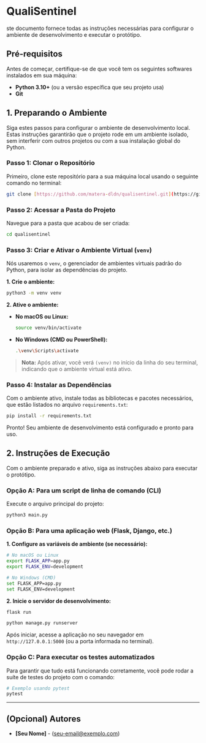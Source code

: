 # QualiSentinel

ste documento fornece todas as instruções necessárias para configurar o ambiente de desenvolvimento e executar o protótipo.

## Pré-requisitos

Antes de começar, certifique-se de que você tem os seguintes softwares instalados em sua máquina:

* **Python 3.10+** (ou a versão específica que seu projeto usa)
* **Git**

## 1. Preparando o Ambiente

Siga estes passos para configurar o ambiente de desenvolvimento local. Estas instruções garantirão que o projeto rode em um ambiente isolado, sem interferir com outros projetos ou com a sua instalação global do Python.

### Passo 1: Clonar o Repositório

Primeiro, clone este repositório para a sua máquina local usando o seguinte comando no terminal:

```bash
git clone [https://github.com/matera-dldn/qualisentinel.git](https://github.com/matera-dldn/qualisentinel.git)
```

### Passo 2: Acessar a Pasta do Projeto

Navegue para a pasta que acabou de ser criada:

```bash
cd qualisentinel
```

### Passo 3: Criar e Ativar o Ambiente Virtual (`venv`)

Nós usaremos o `venv`, o gerenciador de ambientes virtuais padrão do Python, para isolar as dependências do projeto.

**1. Crie o ambiente:**

```bash
python3 -m venv venv
```

**2. Ative o ambiente:**

* **No macOS ou Linux:**
    ```bash
    source venv/bin/activate
    ```
* **No Windows (CMD ou PowerShell):**
    ```bash
    .\venv\Scripts\activate
    ```

> **Nota:** Após ativar, você verá `(venv)` no início da linha do seu terminal, indicando que o ambiente virtual está ativo.

### Passo 4: Instalar as Dependências

Com o ambiente ativo, instale todas as bibliotecas e pacotes necessários, que estão listados no arquivo `requirements.txt`:

```bash
pip install -r requirements.txt
```

Pronto! Seu ambiente de desenvolvimento está configurado e pronto para uso.

## 2. Instruções de Execução

Com o ambiente preparado e ativo, siga as instruções abaixo para executar o protótipo.

### **Opção A: Para um script de linha de comando (CLI)**

Execute o arquivo principal do projeto:

```bash
python3 main.py
```
### **Opção B: Para uma aplicação web (Flask, Django, etc.)**

**1. Configure as variáveis de ambiente (se necessário):**
```bash
# No macOS ou Linux
export FLASK_APP=app.py
export FLASK_ENV=development

# No Windows (CMD)
set FLASK_APP=app.py
set FLASK_ENV=development
```

**2. Inicie o servidor de desenvolvimento:**
```bash
flask run
```
```bash
python manage.py runserver
```

Após iniciar, acesse a aplicação no seu navegador em `http://127.0.0.1:5000` (ou a porta informada no terminal).

### **Opção C: Para executar os testes automatizados**

Para garantir que tudo está funcionando corretamente, você pode rodar a suíte de testes do projeto com o comando:

```bash
# Exemplo usando pytest
pytest
```

---

## (Opcional) Autores

* **[Seu Nome]** - ([seu-email@exemplo.com](mailto:seu-email@exemplo.com))